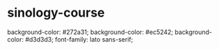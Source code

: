 # sinology-course

background-color: #272a31;
background-color: #ec5242;
background-color: #d3d3d3;
font-family: lato sans-serif;